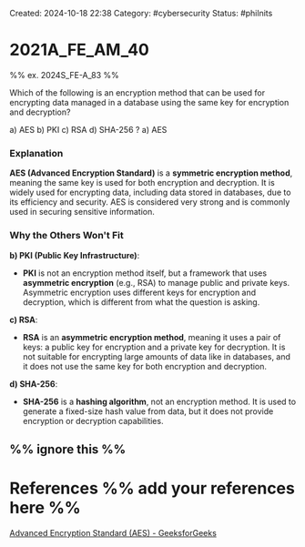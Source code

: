 Created: 2024-10-18 22:38
Category: #cybersecurity 
Status: #philnits



# 2021A_FE_AM_40

%% ex. 2024S_FE-A_83 %%

Which of the following is an encryption method that can be used for encrypting data managed in a database using the same key for encryption and decryption?

a) AES 
b) PKI 
c) RSA 
d) SHA-256
? 
a) AES 
### Explanation

**AES (Advanced Encryption Standard)** is a **symmetric encryption method**, meaning the same key is used for both encryption and decryption. It is widely used for encrypting data, including data stored in databases, due to its efficiency and security. AES is considered very strong and is commonly used in securing sensitive information.
### Why the Others Won't Fit

**b) PKI (Public Key Infrastructure)**:

- **PKI** is not an encryption method itself, but a framework that uses **asymmetric encryption** (e.g., RSA) to manage public and private keys. Asymmetric encryption uses different keys for encryption and decryption, which is different from what the question is asking.

**c) RSA**:

- **RSA** is an **asymmetric encryption method**, meaning it uses a pair of keys: a public key for encryption and a private key for decryption. It is not suitable for encrypting large amounts of data like in databases, and it does not use the same key for both encryption and decryption.

**d) SHA-256**:

- **SHA-256** is a **hashing algorithm**, not an encryption method. It is used to generate a fixed-size hash value from data, but it does not provide encryption or decryption capabilities.





%% ignore this %%
---









# References %% add your references here %%
[Advanced Encryption Standard (AES) - GeeksforGeeks](https://www.geeksforgeeks.org/advanced-encryption-standard-aes/)